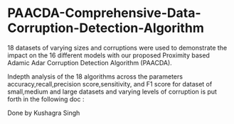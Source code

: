 # PAACDA-Comprehensive-Data-Corruption-Detection-Algorithm
18 datasets of varying sizes and corruptions were used to demonstrate the impact on the 16 different models with our proposed Proximity based Adamic Adar Corruption Detection Algorithm (PAACDA).


Indepth analysis of the 18 algorithms across the parameters accuracy,recall,precision score,sensitivity, and F1 score for dataset of small,medium and large datasets and varying levels of corruption is put forth in the following doc : 


Done by Kushagra Singh
